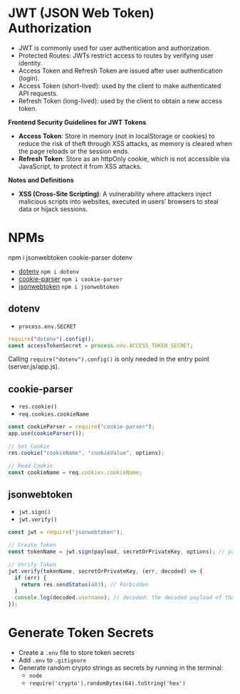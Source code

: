 # JWT (JSON Web Token) Authorization

- JWT is commonly used for user authentication and authorization.
- Protected Routes: JWTs restrict access to routes by verifying user identity.
- Access Token and Refresh Token are issued after user authentication (login).
- Access Token (short-lived): used by the client to make authenticated API requests.
- Refresh Token (long-lived): used by the client to obtain a new access token.

**Frontend Security Guidelines for JWT Tokens**

- **Access Token**: Store in memory (not in localStorage or cookies) to reduce the risk of theft through XSS attacks, as memory is cleared when the page reloads or the session ends.
- **Refresh Token**: Store as an httpOnly cookie, which is not accessible via JavaScript, to protect it from XSS attacks.

**Notes and Definitions**

- **XSS (Cross-Site Scripting)**: A vulnerability where attackers inject malicious scripts into websites, executed in users' browsers to steal data or hijack sessions.

# NPMs

npm i jsonwebtoken cookie-parser dotenv

- [dotenv](https://www.npmjs.com/package/dotenv) `npm i dotenv`
- [cookie-parser](https://www.npmjs.com/package/cookie-parser) `npm i cookie-parser`
- [jsonwebtoken](https://www.npmjs.com/package/jsonwebtoken) `npm i jsonwebtoken`

## dotenv

- `process.env.SECRET`

```javascript
require("dotenv").config();
const accessTokenSecret = process.env.ACCESS_TOKEN_SECRET;
```

Calling `require("dotenv").config()` is only needed in the entry point (server.js/app.js).

## cookie-parser

- `res.cookie()`
- `req.cookies.cookieName`

```javascript
const cookieParser = require("cookie-parser");
app.use(cookieParser());

// Set Cookie
res.cookie("cookieName", "cookieValue", options);

// Read Cookie
const cookieName = req.cookies.cookieName;
```

## jsonwebtoken

- `jwt.sign()`
- `jwt.verify()`

```javascript
const jwt = require("jsonwebtoken");

// Create Token
const tokenName = jwt.sign(payload, secretOrPrivateKey, options); // payload: e.g, { username: "John" }

// Verify Token
jwt.verify(tokenName, secretOrPrivateKey, (err, decoded) => {
  if (err) {
    return res.sendStatus(403); // Forbidden
  }
  console.log(decoded.username); // decoded: the decoded payload of the token
});
```

# Generate Token Secrets

- Create a `.env` file to store token secrets
- Add `.env` to `.gitignore`
- Generate random crypto strings as secrets by running in the terminal:
  - `node`
  - `require('crypto').randomBytes(64).toString('hex')`
